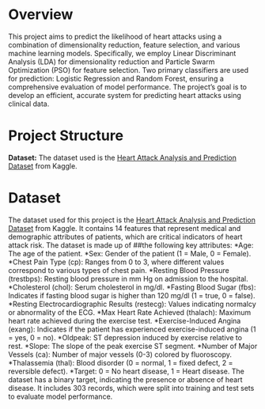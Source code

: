 # Overview
This project aims to predict the likelihood of heart attacks using a combination of dimensionality reduction, feature selection, and various machine learning models. Specifically, we employ Linear Discriminant Analysis (LDA) for dimensionality reduction and Particle Swarm Optimization (PSO) for feature selection. Two primary classifiers are used for prediction: Logistic Regression and Random Forest, ensuring a comprehensive evaluation of model performance. The project’s goal is to develop an efficient, accurate system for predicting heart attacks using clinical data.
# Project Structure
**Dataset:** The dataset used is the [Heart Attack Analysis and Prediction Dataset](https://www.kaggle.com/datasets/rashikrahmanpritom/heart-attack-analysis-prediction-dataset) from Kaggle.
# Dataset
The dataset used for this project is the [Heart Attack Analysis and Prediction Dataset](https://www.kaggle.com/datasets/rashikrahmanpritom/heart-attack-analysis-prediction-dataset) from Kaggle. It contains 14 features that represent medical and demographic attributes of patients, which are critical indicators of heart attack risk. The dataset is made up of ##the following key attributes:
*Age: The age of the patient.
*Sex: Gender of the patient (1 = Male, 0 = Female).
*Chest Pain Type (cp): Ranges from 0 to 3, where different values correspond to various types of chest pain.
*Resting Blood Pressure (trestbps): Resting blood pressure in mm Hg on admission to the hospital.
*Cholesterol (chol): Serum cholesterol in mg/dl.
*Fasting Blood Sugar (fbs): Indicates if fasting blood sugar is higher than 120 mg/dl (1 = true, 0 = false).
*Resting Electrocardiographic Results (restecg): Values indicating normalcy or abnormality of the ECG.
*Max Heart Rate Achieved (thalach): Maximum heart rate achieved during the exercise test.
*Exercise-Induced Angina (exang): Indicates if the patient has experienced exercise-induced angina (1 = yes, 0 = no).
*Oldpeak: ST depression induced by exercise relative to rest.
*Slope: The slope of the peak exercise ST segment.
*Number of Major Vessels (ca): Number of major vessels (0-3) colored by fluoroscopy.
*Thalassemia (thal): Blood disorder (0 = normal, 1 = fixed defect, 2 = reversible defect).
*Target: 0 = No heart disease, 1 = Heart disease.
The dataset has a binary target, indicating the presence or absence of heart disease. It includes 303 records, which were split into training and test sets to evaluate model performance.
